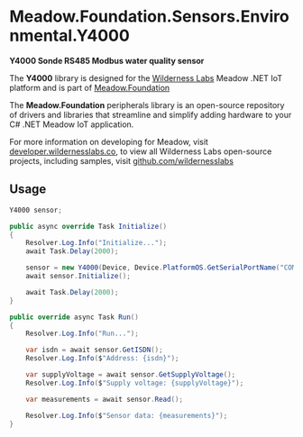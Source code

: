 # Meadow.Foundation.Sensors.Environmental.Y4000

**Y4000 Sonde RS485 Modbus water quality sensor**

The **Y4000** library is designed for the [Wilderness Labs](www.wildernesslabs.co) Meadow .NET IoT platform and is part of [Meadow.Foundation](https://developer.wildernesslabs.co/Meadow/Meadow.Foundation/)

The **Meadow.Foundation** peripherals library is an open-source repository of drivers and libraries that streamline and simplify adding hardware to your C# .NET Meadow IoT application.

For more information on developing for Meadow, visit [developer.wildernesslabs.co](http://developer.wildernesslabs.co/), to view all Wilderness Labs open-source projects, including samples, visit [github.com/wildernesslabs](https://github.com/wildernesslabs/)

## Usage

```csharp
Y4000 sensor;

public async override Task Initialize()
{
    Resolver.Log.Info("Initialize...");
    await Task.Delay(2000);

    sensor = new Y4000(Device, Device.PlatformOS.GetSerialPortName("COM4"), 0x01, Device.Pins.D09);
    await sensor.Initialize();

    await Task.Delay(2000);
}

public override async Task Run()
{
    Resolver.Log.Info("Run...");

    var isdn = await sensor.GetISDN();
    Resolver.Log.Info($"Address: {isdn}");

    var supplyVoltage = await sensor.GetSupplyVoltage();
    Resolver.Log.Info($"Supply voltage: {supplyVoltage}");

    var measurements = await sensor.Read();

    Resolver.Log.Info($"Sensor data: {measurements}");
}

```

